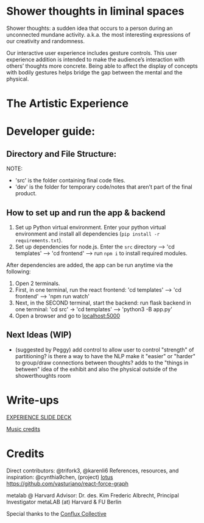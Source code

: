 
# Shower thoughts in liminal spaces

Shower thoughts: a sudden idea that occurs to a person during an unconnected mundane activity.  a.k.a. the most interesting expressions of our creativity and randomness.

Our interactive user experience includes gesture controls. This user experience addition is intended to make the audience’s interaction with others’ thoughts more concrete. Being able to affect the display of concepts with bodily gestures helps bridge the gap between the mental and the physical.

# The Artistic Experience

# Developer guide: 
## Directory and File Structure: 
NOTE: 
- 'src' is the folder containing final code files. 
- 'dev' is the folder for temporary code/notes that aren't part of the final product.

## How to set up and run the app & backend
1. Set up Python virtual environment. Enter your python virtual environment and install all dependencies (`pip install -r requirements.txt`).
2. Set up dependencies for node.js. Enter the `src` directory --> 'cd templates' --> 'cd frontend' --> run `npm i` to install required modules.


After dependencies are added, the app can be run anytime via the following:
1. Open 2 terminals. 
2. First, in one terminal, run the react frontend: 'cd templates' --> 'cd frontend' --> 'npm run watch'
3. Next, in the SECOND terminal, start the backend: run flask backend in one terminal: 'cd src' -> 'cd templates' --> 'python3 -B app.py'
4. Open a browser and go to [localhost:5000](https://127.0.0.1:5000)

## Next Ideas (WIP)

- (suggested by Peggy) add control to allow user to control "strength" of partitioning? is there a way to have the NLP make it "easier" or "harder" to group/draw connections between thoughts? adds to the "things in between" idea of the exhibit and also the physical outside of the showerthoughts room

# Write-ups
[EXPERIENCE SLIDE DECK](https://docs.google.com/presentation/d/1HmZknS4jfn35WOqGNYX-ldS-8UVmkdRKk4jn3AK8v80/edit?usp=sharing)

[Music credits](https://www.youtube.com/watch?v=TfMc1JEthzc)

# Credits
Direct contributors: @trifork3, @karenli6
References, resources, and inspiration: @cynthia9chen, (project) [lotus](https://github.com/karenli6/lotus)
https://github.com/vasturiano/react-force-graph

metalab @ Harvard Advisor: Dr. des. Kim Frederic Albrecht, Principal Investigator metaLAB (at) Harvard & FU Berlin

Special thanks to the [Conflux Collective](https://confluxcollective.org/)
